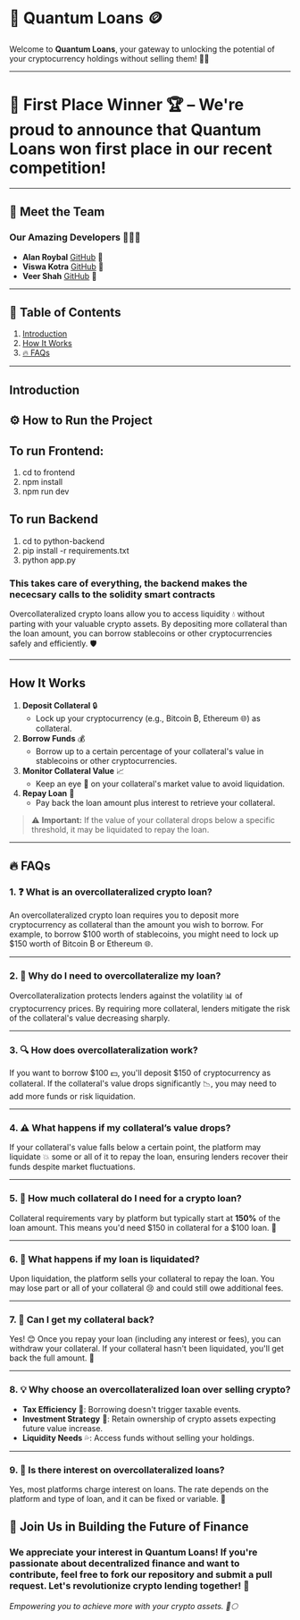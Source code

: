 # 🚀 Quantum Loans 🪙

Welcome to **Quantum Loans**, your gateway to unlocking the potential of your cryptocurrency holdings without selling them! 💎🙌

---

# 🎉 **First Place Winner** 🏆 – We're proud to announce that **Quantum Loans** won first place in our recent competition!

---

## 👥 Meet the Team

### Our Amazing Developers 👨‍💻✨

- **Alan Roybal** [GitHub](https://github.com/AlanRoybal) 🌟
- **Viswa Kotra** [GitHub](https://github.com/vk1815918) 🌟
- **Veer Shah** [GitHub](https://github.com/veermshah) 🌟

---

## 📖 Table of Contents

1. [Introduction](#introduction)
2. [How It Works](#how-it-works)
3. [🔥 FAQs](#-faqs)

---


## Introduction

## ⚙️ How to Run the Project

## To run Frontend:
1. cd to frontend
2. npm install
3. npm run dev

## To run Backend
1. cd to python-backend
2. pip install -r requirements.txt
3. python app.py

### This takes care of everything, the backend makes the nececsary calls to the solidity smart contracts


Overcollateralized crypto loans allow you to access liquidity 💧 without parting with your valuable crypto assets. By depositing more collateral than the loan amount, you can borrow stablecoins or other cryptocurrencies safely and efficiently. 🛡️

---

## How It Works

1. **Deposit Collateral** 🔒
   - Lock up your cryptocurrency (e.g., Bitcoin ₿, Ethereum 🌐) as collateral.
2. **Borrow Funds** 💰
   - Borrow up to a certain percentage of your collateral's value in stablecoins or other cryptocurrencies.
3. **Monitor Collateral Value** 📈
   - Keep an eye 👀 on your collateral's market value to avoid liquidation.
4. **Repay Loan** 🔄
   - Pay back the loan amount plus interest to retrieve your collateral.

> ⚠️ **Important:** If the value of your collateral drops below a specific threshold, it may be liquidated to repay the loan.

---

## 🔥 FAQs

### 1. ❓ What is an overcollateralized crypto loan?

An overcollateralized crypto loan requires you to deposit more cryptocurrency as collateral than the amount you wish to borrow. For example, to borrow $100 worth of stablecoins, you might need to lock up $150 worth of Bitcoin ₿ or Ethereum 🌐.

---

### 2. 🤔 Why do I need to overcollateralize my loan?

Overcollateralization protects lenders against the volatility 📊 of cryptocurrency prices. By requiring more collateral, lenders mitigate the risk of the collateral's value decreasing sharply.

---

### 3. 🔍 How does overcollateralization work?

If you want to borrow $100 💵, you'll deposit $150 of cryptocurrency as collateral. If the collateral's value drops significantly 📉, you may need to add more funds or risk liquidation.

---

### 4. ⚠️ What happens if my collateral’s value drops?

If your collateral's value falls below a certain point, the platform may liquidate 💥 some or all of it to repay the loan, ensuring lenders recover their funds despite market fluctuations.

---

### 5. 📏 How much collateral do I need for a crypto loan?

Collateral requirements vary by platform but typically start at **150%** of the loan amount. This means you'd need $150 in collateral for a $100 loan. 💎

---

### 6. 🛑 What happens if my loan is liquidated?

Upon liquidation, the platform sells your collateral to repay the loan. You may lose part or all of your collateral 😢 and could still owe additional fees.

---

### 7. 🔄 Can I get my collateral back?

Yes! 😊 Once you repay your loan (including any interest or fees), you can withdraw your collateral. If your collateral hasn't been liquidated, you'll get back the full amount. 🥳

---

### 8. 💡 Why choose an overcollateralized loan over selling crypto?

- **Tax Efficiency** 🧾: Borrowing doesn't trigger taxable events.
- **Investment Strategy** 🚀: Retain ownership of crypto assets expecting future value increase.
- **Liquidity Needs** 💦: Access funds without selling your holdings.

---

### 9. 💸 Is there interest on overcollateralized loans?

Yes, most platforms charge interest on loans. The rate depends on the platform and type of loan, and it can be fixed or variable. 📅


## 🌟 Join Us in Building the Future of Finance
### We appreciate your interest in Quantum Loans! If you're passionate about decentralized finance and want to contribute, feel free to fork our repository and submit a pull request. Let's revolutionize crypto lending together! 💪

_Empowering you to achieve more with your crypto assets. 🚀🌕_
